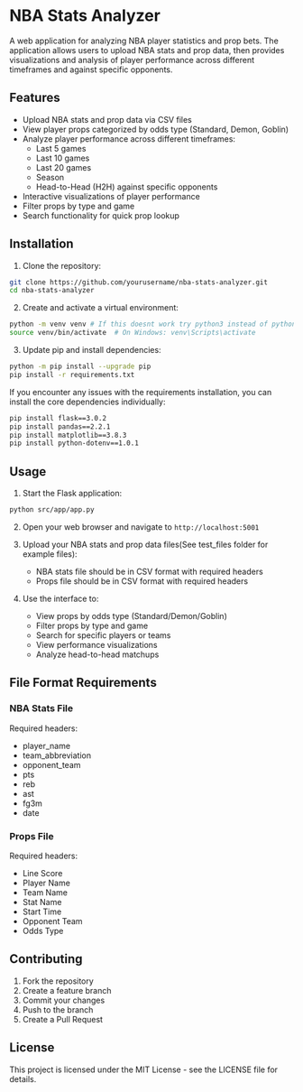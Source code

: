 # NBA Stats Analyzer

A web application for analyzing NBA player statistics and prop bets. The application allows users to upload NBA stats and prop data, then provides visualizations and analysis of player performance across different timeframes and against specific opponents.

## Features

- Upload NBA stats and prop data via CSV files
- View player props categorized by odds type (Standard, Demon, Goblin)
- Analyze player performance across different timeframes:
  - Last 5 games
  - Last 10 games
  - Last 20 games
  - Season
  - Head-to-Head (H2H) against specific opponents
- Interactive visualizations of player performance
- Filter props by type and game
- Search functionality for quick prop lookup

## Installation

1. Clone the repository:
```bash
git clone https://github.com/yourusername/nba-stats-analyzer.git
cd nba-stats-analyzer
```

2. Create and activate a virtual environment:
```bash
python -m venv venv # If this doesnt work try python3 instead of python
source venv/bin/activate  # On Windows: venv\Scripts\activate
```

3. Update pip and install dependencies:
```bash
python -m pip install --upgrade pip
pip install -r requirements.txt
```

If you encounter any issues with the requirements installation, you can install the core dependencies individually:
```bash
pip install flask==3.0.2
pip install pandas==2.2.1
pip install matplotlib==3.8.3
pip install python-dotenv==1.0.1
```

## Usage

1. Start the Flask application:
```bash
python src/app/app.py
```

2. Open your web browser and navigate to `http://localhost:5001`

3. Upload your NBA stats and prop data files(See test_files folder for example files):
   - NBA stats file should be in CSV format with required headers
   - Props file should be in CSV format with required headers

4. Use the interface to:
   - View props by odds type (Standard/Demon/Goblin)
   - Filter props by type and game
   - Search for specific players or teams
   - View performance visualizations
   - Analyze head-to-head matchups

## File Format Requirements

### NBA Stats File
Required headers:
- player_name
- team_abbreviation
- opponent_team
- pts
- reb
- ast
- fg3m
- date

### Props File
Required headers:
- Line Score
- Player Name
- Team Name
- Stat Name
- Start Time
- Opponent Team
- Odds Type

## Contributing

1. Fork the repository
2. Create a feature branch
3. Commit your changes
4. Push to the branch
5. Create a Pull Request

## License

This project is licensed under the MIT License - see the LICENSE file for details.
